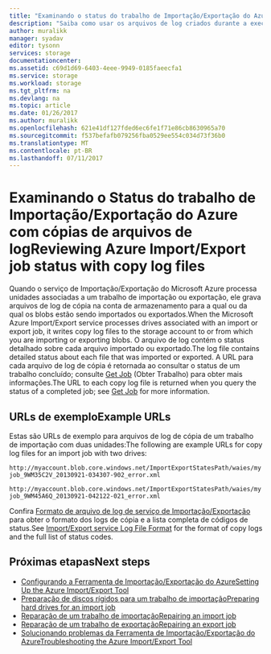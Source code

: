 ```yaml
---
title: "Examinando o status do trabalho de Importação/Exportação do Azure — v1 | Microsoft Docs"
description: "Saiba como usar os arquivos de log criados durante a execução do trabalho de importação ou exportação para ver o status do trabalho de Importação/Exportação."
author: muralikk
manager: syadav
editor: tysonn
services: storage
documentationcenter: 
ms.assetid: c69d1d69-6403-4eee-9949-0185faeecfa1
ms.service: storage
ms.workload: storage
ms.tgt_pltfrm: na
ms.devlang: na
ms.topic: article
ms.date: 01/26/2017
ms.author: muralikk
ms.openlocfilehash: 621e41df127fded6ec6fe1f71e86cb8630965a70
ms.sourcegitcommit: f537befafb079256fba0529ee554c034d73f36b0
ms.translationtype: MT
ms.contentlocale: pt-BR
ms.lasthandoff: 07/11/2017
---
```

# <a name="reviewing-azure-importexport-job-status-with-copy-log-files"></a><span data-ttu-id="00d09-103">Examinando o Status do trabalho de Importação/Exportação do Azure com cópias de arquivos de log</span><span class="sxs-lookup"><span data-stu-id="00d09-103">Reviewing Azure Import/Export job status with copy log files</span></span>
<span data-ttu-id="00d09-104">Quando o serviço de Importação/Exportação do Microsoft Azure processa unidades associadas a um trabalho de importação ou exportação, ele grava arquivos de log de cópia na conta de armazenamento para a qual ou da qual os blobs estão sendo importados ou exportados.</span><span class="sxs-lookup"><span data-stu-id="00d09-104">When the Microsoft Azure Import/Export service processes drives associated with an import or export job, it writes copy log files to the storage account to or from which you are importing or exporting blobs.</span></span> <span data-ttu-id="00d09-105">O arquivo de log contém o status detalhado sobre cada arquivo importado ou exportado.</span><span class="sxs-lookup"><span data-stu-id="00d09-105">The log file contains detailed status about each file that was imported or exported.</span></span> <span data-ttu-id="00d09-106">A URL para cada arquivo de log de cópia é retornada ao consultar o status de um trabalho concluído; consulte [Get Job](/rest/api/storageservices/Get-Job3) (Obter Trabalho) para obter mais informações.</span><span class="sxs-lookup"><span data-stu-id="00d09-106">The URL to each copy log file is returned when you query the status of a completed job; see [Get Job](/rest/api/storageservices/Get-Job3) for more information.</span></span>  

## <a name="example-urls"></a><span data-ttu-id="00d09-107">URLs de exemplo</span><span class="sxs-lookup"><span data-stu-id="00d09-107">Example URLs</span></span>

<span data-ttu-id="00d09-108">Estas são URLs de exemplo para arquivos de log de cópia de um trabalho de importação com duas unidades:</span><span class="sxs-lookup"><span data-stu-id="00d09-108">The following are example URLs for copy log files for an import job with two drives:</span></span>  
  
 `http://myaccount.blob.core.windows.net/ImportExportStatesPath/waies/myjob_9WM35C2V_20130921-034307-902_error.xml`  
  
 `http://myaccount.blob.core.windows.net/ImportExportStatesPath/waies/myjob_9WM45A6Q_20130921-042122-021_error.xml`  
  
 <span data-ttu-id="00d09-109">Confira [Formato de arquivo de log de serviço de Importação/Exportação](storage-import-export-file-format-log.md) para obter o formato dos logs de cópia e a lista completa de códigos de status.</span><span class="sxs-lookup"><span data-stu-id="00d09-109">See [Import/Export service Log File Format](storage-import-export-file-format-log.md) for the format of copy logs and the full list of status codes.</span></span>  
  
## <a name="next-steps"></a><span data-ttu-id="00d09-110">Próximas etapas</span><span class="sxs-lookup"><span data-stu-id="00d09-110">Next steps</span></span>
 
 * [<span data-ttu-id="00d09-111">Configurando a Ferramenta de Importação/Exportação do Azure</span><span class="sxs-lookup"><span data-stu-id="00d09-111">Setting Up the Azure Import/Export Tool</span></span>](storage-import-export-tool-setup-v1.md)   
 * [<span data-ttu-id="00d09-112">Preparação de discos rígidos para um trabalho de importação</span><span class="sxs-lookup"><span data-stu-id="00d09-112">Preparing hard drives for an import job</span></span>](storage-import-export-tool-preparing-hard-drives-import-v1.md)   
 * [<span data-ttu-id="00d09-113">Reparação de um trabalho de importação</span><span class="sxs-lookup"><span data-stu-id="00d09-113">Repairing an import job</span></span>](storage-import-export-tool-repairing-an-import-job-v1.md)   
 * [<span data-ttu-id="00d09-114">Reparação de um trabalho de exportação</span><span class="sxs-lookup"><span data-stu-id="00d09-114">Repairing an export job</span></span>](storage-import-export-tool-repairing-an-export-job-v1.md)   
 * [<span data-ttu-id="00d09-115">Solucionando problemas da Ferramenta de Importação/Exportação do Azure</span><span class="sxs-lookup"><span data-stu-id="00d09-115">Troubleshooting the Azure Import/Export Tool</span></span>](storage-import-export-tool-troubleshooting-v1.md)
